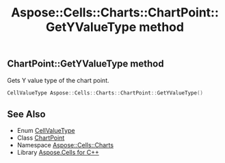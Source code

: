 ﻿---
title: Aspose::Cells::Charts::ChartPoint::GetYValueType method
linktitle: GetYValueType
second_title: Aspose.Cells for C++ API Reference
description: 'Aspose::Cells::Charts::ChartPoint::GetYValueType method. Gets Y value type of the chart point in C++.'
type: docs
weight: 1400
url: /cpp/aspose.cells.charts/chartpoint/getyvaluetype/
---
## ChartPoint::GetYValueType method


Gets Y value type of the chart point.

```cpp
CellValueType Aspose::Cells::Charts::ChartPoint::GetYValueType()
```

## See Also

* Enum [CellValueType](../../../aspose.cells/cellvaluetype/)
* Class [ChartPoint](../)
* Namespace [Aspose::Cells::Charts](../../)
* Library [Aspose.Cells for C++](../../../)
